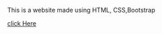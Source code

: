 This is a website made using HTML, CSS,Bootstrap

[click Here](https://github.com/madhup01/Tin_Dog)
